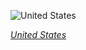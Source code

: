
![United States](https://www.gstatic.com/prettyearth/assets/full/1373.jpg)

*[United States](https://www.google.com/maps/@32.675813,-111.961318,15z/data=!3m1!1e3)*
